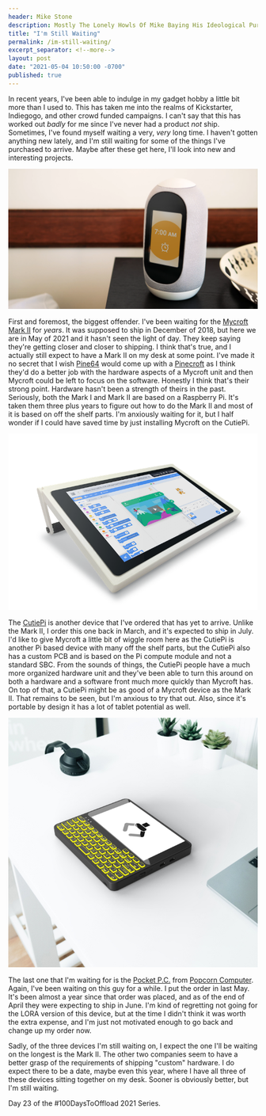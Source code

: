 ```yaml
---
header: Mike Stone
description: Mostly The Lonely Howls Of Mike Baying His Ideological Purity At The Moon
title: "I'm Still Waiting"
permalink: /im-still-waiting/
excerpt_separator: <!--more-->
layout: post
date: "2021-05-04 10:50:00 -0700"
published: true
---
```


In recent years, I've been able to indulge in my gadget hobby a little bit more than I used to. This has taken me into the realms of Kickstarter, Indiegogo, and other crowd funded campaigns. I can't say that this has worked out _badly_ for me since I've never had a product _not_ ship. Sometimes, I've found myself waiting a very, _very_ long time. I haven't gotten anything new lately, and I'm still waiting for some of the things I've purchased to arrive. Maybe after these get here, I'll look into new and interesting projects.

<!--more-->

![](/assets/images/mark2.png)

First and foremost, the biggest offender. I've been waiting for the [Mycroft Mark II](https://mycroft.ai/mark2) for _years_. It was supposed to ship in December of 2018, but here we are in May of 2021 and it hasn't seen the light of day. They keep saying they're getting closer and closer to shipping. I think that's true, and I actually still expect to have a Mark II on my desk at some point. I've made it no secret that I wish [Pine64](https://pine64.org) would come up with a [Pinecroft](https://mikestone.me/pinecroft/) as I think they'd do a better job with the hardware aspects of a Mycroft unit and then Mycroft could be left to focus on the software. Honestly I think that's their strong point. Hardware hasn't been a strength of theirs in the past. Seriously, both the Mark I and Mark II are based on a Raspberry Pi. It's taken them three plus years to figure out how to do the Mark II and most of it is based on off the shelf parts. I'm anxiously waiting for it, but I half wonder if I could have saved time by just installing Mycroft on the CutiePi.

![](/assets/images/cutiepi.png)

The [CutiePi](https://cutiepi.io) is another device that I've ordered that has yet to arrive. Unlike the Mark II, I order this one back in March, and it's expected to ship in July. I'd like to give Mycroft a little bit of wiggle room here as the CutiePi is another Pi based device with many off the shelf parts, but the CutiePi also has a custom PCB and is based on the Pi compute module and not a standard SBC. From the sounds of things, the CutiePi people have a much more organized hardware unit and they've been able to turn this around on both a hardware and a software front much more quickly than Mycroft has. On top of that, a CutiePi might be as good of a Mycroft device as the Mark II. That remains to be seen, but I'm anxious to try that out. Also, since it's portable by design it has a lot of tablet potential as well.

![](/assets/images/popcorn.jpg)

The last one that I'm waiting for is the [Pocket P.C.](https://pocket.popcorncomputer.com) from [Popcorn Computer](https://popcorncomputer.com). Again, I've been waiting on this guy for a while. I put the order in last May. It's been almost a year since that order was placed, and as of the end of April they were expecting to ship in June. I'm kind of regretting not going for the LORA version of this device, but at the time I didn't think it was worth the extra expense, and I'm just not motivated enough to go back and change up my order now.

Sadly, of the three devices I'm still waiting on, I expect the one I'll be waiting on the longest is the Mark II. The other two companies seem to have a better grasp of the requirements of shipping "custom" hardware. I do expect there to be a date, maybe even this year, where I have all three of these devices sitting together on my desk. Sooner is obviously better, but I'm still waiting. 

Day 23 of the #100DaysToOffload 2021 Series.
